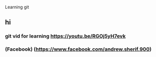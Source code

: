 Learning git
## hi
### git vid for learning https://youtu.be/RGOj5yH7evk
### (Facebook) (https://www.facebook.com/andrew.sherif.900)
